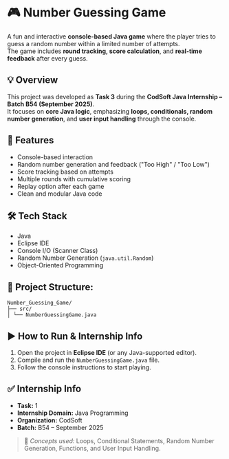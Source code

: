 # 🎮 Number Guessing Game  
A fun and interactive **console-based Java game** where the player tries to guess a random number within a limited number of attempts.  
The game includes **round tracking, score calculation**, and **real-time feedback** after every guess.

## 💡 Overview  
This project was developed as **Task 3** during the **CodSoft Java Internship – Batch B54 (September 2025)**.  
It focuses on **core Java logic**, emphasizing **loops, conditionals, random number generation**, and **user input handling** through the console.

## 🚀 Features

- Console-based interaction
- Random number generation and feedback ("Too High" / "Too Low")  
- Score tracking based on attempts  
- Multiple rounds with cumulative scoring  
- Replay option after each game  
- Clean and modular Java code  

## 🛠️ Tech Stack  
- Java  
- Eclipse IDE  
- Console I/O (Scanner Class)  
- Random Number Generation (`java.util.Random`)  
- Object-Oriented Programming  

## 📁 Project Structure:

```none
Number_Guessing_Game/
├── src/
│ └── NumberGuessingGame.java
```

## ▶️ How to Run & Internship Info  
1. Open the project in **Eclipse IDE** (or any Java-supported editor).  
2. Compile and run the `NumberGuessingGame.java` file.  
3. Follow the console instructions to start playing.  

## ✅ Internship Info  
- **Task:** 1 
- **Internship Domain:** Java Programming  
- **Organization:** CodSoft  
- **Batch:** B54 – September 2025  

> 💭 *Concepts used:* Loops, Conditional Statements, Random Number Generation, Functions, and User Input Handling.  
